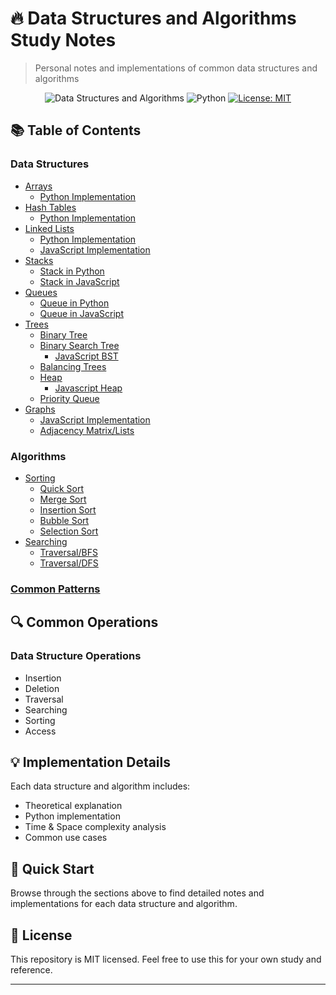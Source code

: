# 🔥 Data Structures and Algorithms Study Notes
> Personal notes and implementations of common data structures and algorithms

<div align="center">

![Data Structures and Algorithms](https://img.shields.io/badge/DSA-Notes-blue)
![Python](https://img.shields.io/badge/Python-Implementation-yellow)
[![License: MIT](https://img.shields.io/badge/License-MIT-green.svg)](https://opensource.org/licenses/MIT)

</div>

## 📚 Table of Contents

### Data Structures
- [Arrays](Data%20Structures/Arrays/Arrays.md)
  - [Python Implementation](Data%20Structures/Arrays/Python%20Implementation.md)
- [Hash Tables](Data%20Structures/Hash%20Tables/Hash%20Tables.md)
  - [Python Implementation](Data%20Structures/Hash%20Tables/Python%20Implementation.md)
- [Linked Lists](Data%20Structures/Linked%20Lists/Linked%20Lists.md)
  - [Python Implementation](Data%20Structures/Linked%20Lists/Python%20Implementation%20-%20Single.md)
  - [JavaScript Implementation](Data%20Structures/Linked%20Lists/Javascript%20-%20Single.md)
- [Stacks](Data%20Structures/Stacks%20%26%20Queues/Stacks.md)
  - [Stack in Python](Data%20Structures/Stacks%20%26%20Queues/Stack%20in%20python.md)
  - [Stack in JavaScript](Data%20Structures/Stacks%20%26%20Queues/Stack%20in%20Javascript.md)
- [Queues](Data%20Structures/Stacks%20%26%20Queues/Queues.md)
  - [Queue in Python](Data%20Structures/Stacks%20%26%20Queues/Queue%20in%20Python.md)
  - [Queue in JavaScript](Data%20Structures/Stacks%20%26%20Queues/Queue%20in%20Javascript.md)
- [Trees](Data%20Structures%5CTrees)
  - [Binary Tree](Data%20Structures%5CTrees%5CBinary%20Trees.md)
  - [Binary Search Tree](Data%20Structures%5CTrees%5CBinary%20Search%20Tree.md)
    - [JavaScript BST](Data%20Structures/Trees/Javascript%20BST.md)
  - [Balancing Trees](Data%20Structures%2FTrees%2FBalancing%20Trees.md)
  - [Heap](Data%20Structures%5CTrees%5CHeap%5CHeap.md)
    - [Javascript Heap](Data%20Structures%5CTrees%5CHeap%5CHeap%20-%20Javascript.md)
  - [Priority Queue](Data%20Structures%5CTrees%5CHeap%5CPriority%20Queue%20-%20Javascript.md)
- [Graphs](Data%20Structures/Graphs/Graphs.md)
  - [JavaScript Implementation](Data%20Structures/Graphs/Graph%20-%20Javascript.md)
  - [Adjacency Matrix/Lists](Data%20Structures/Graphs/Adjacency%20Matrix_Lists.md)

### Algorithms
- [Sorting](Algorithms/Sorting/Sorting.md)
  - [Quick Sort](Algorithms%5CSorting%5CQuick%20Sort%5CQuick%20Sort.md)
  - [Merge Sort](Algorithms%2FSorting%2FMerge%20Sort%2FMerge%20Sort.md)
  - [Insertion Sort](Algorithms/Sorting/Insertion%20Sort/Insertion%20Sort.md)
  - [Bubble Sort](Algorithms/Sorting/Bubble%20Sort/Bubble%20Sort.md)
  - [Selection Sort](Algorithms/Sorting/Selection%20Sort/Selection%20Sort.md)
- [Searching](Algorithms/Searching/Searching.md)
  - [Traversal/BFS](Algorithms/Searching/Traversal/BFS/Breadth%20First%20Search.md)
  - [Traversal/DFS](Algorithms%5CSearching%5CTraversal%5CDFS%5CDepth%20First%20Search.md)

### [Common Patterns](patterns/README.md)

## 🔍 Common Operations

### Data Structure Operations
- Insertion
- Deletion
- Traversal
- Searching
- Sorting
- Access

## 💡 Implementation Details

Each data structure and algorithm includes:
- Theoretical explanation
- Python implementation
- Time & Space complexity analysis
- Common use cases

## 🚀 Quick Start

Browse through the sections above to find detailed notes and implementations for each data structure and algorithm.

## 📝 License

This repository is MIT licensed. Feel free to use this for your own study and reference.

---

